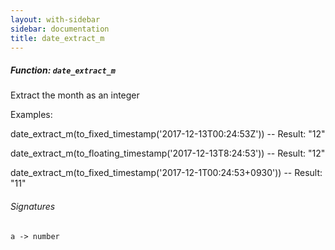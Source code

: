 ```yaml
---
layout: with-sidebar
sidebar: documentation
title: date_extract_m
---
```


##### Function: `date_extract_m`
Extract the month as an integer

Examples:

  date_extract_m(to_fixed_timestamp('2017-12-13T00:24:53Z'))
  -- Result: "12"

  date_extract_m(to_floating_timestamp('2017-12-13T8:24:53'))
  -- Result: "12"

  date_extract_m(to_fixed_timestamp('2017-12-1T00:24:53+0930'))
  -- Result: "11"

###### Signatures
    a -> number

